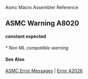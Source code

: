 Asmc Macro Assembler Reference

## ASMC Warning A8020

#### constant expected

_* Non ML compatible warning_

#### See Also

[ASMC Error Messages](readme.md) | [Error A2026](A2026.md)